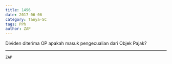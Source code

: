 ```yaml
---
title: 1496
date: 2017-06-06
category: Tanya-SC
tags: PPh
author: ZAP
---
```


Dividen diterima OP apakah masuk pengecualian dari Objek Pajak?

---



`ZAP`
